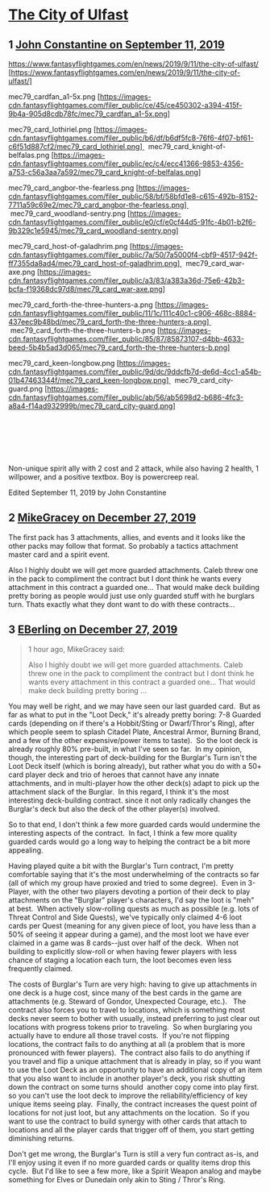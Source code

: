 # [The City of Ulfast](https://community.fantasyflightgames.com/topic/299925-the-city-of-ulfast/)

## 1 [John Constantine on September 11, 2019](https://community.fantasyflightgames.com/topic/299925-the-city-of-ulfast/?do=findComment&comment=3783012)

https://www.fantasyflightgames.com/en/news/2019/9/11/the-city-of-ulfast/ [https://www.fantasyflightgames.com/en/news/2019/9/11/the-city-of-ulfast/]

mec79_cardfan_a1-5x.png [https://images-cdn.fantasyflightgames.com/filer_public/ce/45/ce450302-a394-415f-9b4a-905d8cdb78fc/mec79_cardfan_a1-5x.png]

mec79_card_lothiriel.png [https://images-cdn.fantasyflightgames.com/filer_public/b6/df/b6df5fc8-76f6-4f07-bf61-c6f51d887cf2/mec79_card_lothiriel.png]   mec79_card_knight-of-belfalas.png [https://images-cdn.fantasyflightgames.com/filer_public/ec/c4/ecc41366-9853-4356-a753-c56a3aa7a592/mec79_card_knight-of-belfalas.png]

mec79_card_angbor-the-fearless.png [https://images-cdn.fantasyflightgames.com/filer_public/58/bf/58bfd1e8-c615-492b-8152-7711a59c69e2/mec79_card_angbor-the-fearless.png]   mec79_card_woodland-sentry.png [https://images-cdn.fantasyflightgames.com/filer_public/e0/cf/e0cf44d5-91fc-4b01-b2f6-9b329c1e5945/mec79_card_woodland-sentry.png]

mec79_card_host-of-galadhrim.png [https://images-cdn.fantasyflightgames.com/filer_public/7a/50/7a5000f4-cbf9-4517-942f-ff7355da8ad4/mec79_card_host-of-galadhrim.png]   mec79_card_war-axe.png [https://images-cdn.fantasyflightgames.com/filer_public/a3/83/a383a36d-75e6-42b3-bcfa-f19368dc97d8/mec79_card_war-axe.png]

mec79_card_forth-the-three-hunters-a.png [https://images-cdn.fantasyflightgames.com/filer_public/11/1c/111c40c1-c906-468c-8884-437eec9b48bd/mec79_card_forth-the-three-hunters-a.png]   mec79_card_forth-the-three-hunters-b.png [https://images-cdn.fantasyflightgames.com/filer_public/85/87/85873107-d4bb-4633-beed-5b4b5ad3d065/mec79_card_forth-the-three-hunters-b.png]

mec79_card_keen-longbow.png [https://images-cdn.fantasyflightgames.com/filer_public/9d/dc/9ddcfb7d-de6d-4cc1-a54b-01b47463344f/mec79_card_keen-longbow.png]   mec79_card_city-guard.png [https://images-cdn.fantasyflightgames.com/filer_public/ab/56/ab5698d2-b686-4fc3-a8a4-f14ad932999b/mec79_card_city-guard.png]

 

 

 

Non-unique spirit ally with 2 cost and 2 attack, while also having 2 health, 1 willpower, and a positive textbox. Boy is powercreep real.

Edited September 11, 2019 by John Constantine

## 2 [MikeGracey on December 27, 2019](https://community.fantasyflightgames.com/topic/299925-the-city-of-ulfast/?do=findComment&comment=3856974)

The first pack has 3 attachments, allies, and events and it looks like the other packs may follow that format. So probably a tactics attachment master card and a spirit event.

Also I highly doubt we will get more guarded attachments. Caleb threw one in the pack to compliment the contract but I dont think he wants every attachment in this contract a guarded one... That would make deck building pretty boring as people would just use only guarded stuff with he burglars turn. Thats exactly what they dont want to do with these contracts...

## 3 [EBerling on December 27, 2019](https://community.fantasyflightgames.com/topic/299925-the-city-of-ulfast/?do=findComment&comment=3857054)

> 1 hour ago, MikeGracey said:
> 
> Also I highly doubt we will get more guarded attachments. Caleb threw one in the pack to compliment the contract but I dont think he wants every attachment in this contract a guarded one... That would make deck building pretty boring ...


You may well be right, and we may have seen our last guarded card.  But as far as what to put in the "Loot Deck," it's already pretty boring: 7-8 Guarded cards (depending on if there's a Hobbit/Sting or Dwarf/Thror's Ring), after which people seem to splash Citadel Plate, Ancestral Armor, Burning Brand, and a few of the other expensive/power items to taste).  So the loot deck is already roughly 80% pre-built, in what I've seen so far.  In my opinion, though, the interesting part of deck-building for the Burglar's Turn isn't the Loot Deck itself (which is boring already), but rather what you do with a 50+ card player deck and trio of heroes that cannot have any innate attachments, and in multi-player how the other deck(s) adapt to pick up the attachment slack of the Burglar.  In this regard, I think it's the most interesting deck-building contract. since it not only radically changes the Burglar's deck but also the deck of the other player(s) involved.

So to that end, I don't think a few more guarded cards would undermine the interesting aspects of the contract.  In fact, I think a few more quality guarded cards would go a long way to helping the contract be a bit more appealing.

Having played quite a bit with the Burglar's Turn contract, I'm pretty comfortable saying that it's the most underwhelming of the contracts so far (all of which my group have proxied and tried to some degree).  Even in 3-Player, with the other two players devoting a portion of their deck to play attachments on the "Burglar" player's characters, I'd say the loot is "meh" at best.  When actively slow-rolling quests as much as possible (e.g. lots of Threat Control and Side Quests), we've typically only claimed 4-6 loot cards per Quest (meaning for any given piece of loot, you have less than a 50% of seeing it appear during a game), and the most loot we have ever claimed in a game was 8 cards--just over half of the deck.  When not building to explicitly slow-roll or when having fewer players with less chance of staging a location each turn, the loot becomes even less frequently claimed. 

The costs of Burglar's Turn are very high: having to give up attachments in one deck is a huge cost, since many of the best cards in the game are attachments (e.g. Steward of Gondor, Unexpected Courage, etc.).   The contract also forces you to travel to locations, which is something most decks never seem to bother with usually, instead preferring to just clear out locations with progress tokens prior to traveling.  So when burglaring you actually have to endure all those travel costs.  If you're not flipping locations, the contract fails to do anything at all (a problem that is more pronounced with fewer players).  The contract also fails to do anything if you travel and flip a unique attachment that is already in play, so if you want to use the Loot Deck as an opportunity to have an additional copy of an item that you also want to include in another player's deck, you risk shutting down the contract on some turns should  another copy come into play first. so you can't use the loot deck to improve the reliability/efficiency of key unique items seeing play.  Finally, the contract increases the quest point of locations for not just loot, but any attachments on the location.  So if you want to use the contract to build synergy with other cards that attach to locations and all the player cards that trigger off of them, you start getting diminishing returns. 


Don't get me wrong, the Burglar's Turn is still a very fun contract as-is, and I'll enjoy using it even if no more guarded cards or quality items drop this cycle.  But I'd like to see a few more, like a Spirit Weapon analog and maybe something for Elves or Dunedain only akin to Sting / Thror's Ring.

